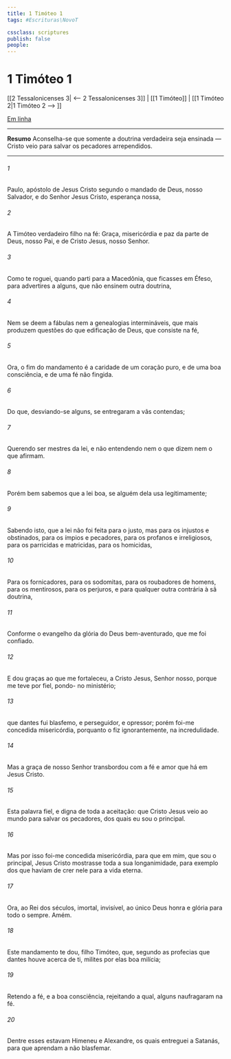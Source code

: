 ```yaml
---
title: 1 Timóteo 1
tags: #Escrituras\NovoT

cssclass: scriptures
publish: false
people:
---
```


# 1 Timóteo 1
[[2 Tessalonicenses 3| <-- 2 Tessalonicenses 3]] | [[1 Timóteo]] | [[1 Timóteo 2|1 Timóteo 2 --> ]]

[Em linha](https://churchofjesuschrist.org/study/scriptures/nt/1-tim/1?lang=por)

---
__Resumo__
Aconselha-se que somente a doutrina verdadeira seja ensinada — Cristo veio para salvar os pecadores arrependidos.

---
###### 1 
Paulo, apóstolo de Jesus Cristo segundo o mandado de Deus, nosso Salvador, e do Senhor Jesus Cristo, esperança nossa,

###### 2 
A Timóteo  verdadeiro filho na fé: Graça, misericórdia e paz da parte de Deus, nosso Pai, e de Cristo Jesus, nosso Senhor.

###### 3 
Como te roguei, quando parti para a Macedônia, que ficasses em Éfeso, para advertires a alguns, que não ensinem outra doutrina,

###### 4 
Nem se deem a fábulas nem a genealogias intermináveis, que mais produzem questões do que edificação de Deus, que consiste na fé, 

###### 5 
Ora, o fim do mandamento é a caridade de um coração puro, e de uma boa consciência, e de uma fé não fingida.

###### 6 
Do que, desviando-se alguns, se entregaram a vãs contendas;

###### 7 
Querendo ser mestres da lei, e não entendendo nem o que dizem nem o que afirmam.

###### 8 
Porém bem sabemos que a lei  boa, se alguém dela usa legitimamente;

###### 9 
Sabendo isto, que a lei não foi feita para o justo, mas para os injustos e obstinados, para os ímpios e pecadores, para os profanos e irreligiosos, para os parricidas e matricidas, para os homicidas,

###### 10 
Para os fornicadores, para os sodomitas, para os roubadores de homens, para os mentirosos, para os perjuros, e para qualquer outra  contrária à sã doutrina,

###### 11 
Conforme o evangelho da glória do Deus bem-aventurado, que me foi confiado.

###### 12 
E dou graças ao que me fortaleceu, a Cristo Jesus, Senhor nosso, porque me teve por fiel, pondo- no ministério;

###### 13 
 que dantes fui blasfemo, e perseguidor, e opressor; porém foi-me concedida misericórdia, porquanto o fiz ignorantemente, na incredulidade.

###### 14 
Mas a graça de nosso Senhor transbordou com a fé e amor que há em Jesus Cristo.

###### 15 
Esta  palavra fiel, e digna de toda a aceitação: que Cristo Jesus veio ao mundo para salvar os pecadores, dos quais eu sou o principal.

###### 16 
Mas por isso foi-me concedida misericórdia, para que em mim, que sou o principal, Jesus Cristo mostrasse toda a sua longanimidade, para exemplo dos que haviam de crer nele para a vida eterna.

###### 17 
Ora, ao Rei dos séculos, imortal, invisível, ao único Deus  honra e glória para todo o sempre. Amém.

###### 18 
Este mandamento te dou,  filho Timóteo, que, segundo as profecias que dantes houve acerca de ti, milites por elas boa milícia;

###### 19 
Retendo a fé, e a boa consciência, rejeitando a qual, alguns naufragaram na fé.

###### 20 
Dentre esses estavam Himeneu e Alexandre, os quais entreguei a Satanás, para que aprendam a não blasfemar.


